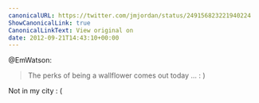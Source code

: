 ```yaml
---
canonicalURL: https://twitter.com/jmjordan/status/249156823221940224
ShowCanonicalLink: true
CanonicalLinkText: View original on
date: 2012-09-21T14:43:10+00:00
---
```

@EmWatson:

> The perks of being a wallflower comes out today ... : )

Not in my city : (